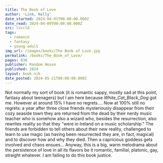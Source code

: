 ```yaml
---
title: The Book of Love
author: 'Link, Kelly'
date_started: 2024-04-01T00:00:00.000Z
date_read: 2024-04-09T00:00:00.000Z
src: lvccld
tags:
  - romance
  - fantasy
  - young-adult
img_url: /images/books/The Book of Love.jpg
permalink: /books/The_Book_of_Love/
pages: 630
publisher: Random House
published: 2024
layout: book.njk
date_posted: 2024-05-21T00:00:00.000Z
---
```

Not normally my sort of book (it is romantic sappy, mostly sad at this point, fantasy about teenagers) but I am here because _White_Cat_Black_Dog_ got me.  However at around 15% I have no regrets.... Now at 100% still no regrets: a year after three close friends mysteriously disappear from their cozy seaside town they are returned from the dead by their nerdy music teacher who is somehow also a wizard who, besides the resurrection, also rewrites reality so that they "were in Ireland on a music scholarship." The friends are forbidden to tell others about their new reality, challenged to learn to use magic (as having been resurrected they are, in fact, magical) and to discover how and why they died.  Then a capricious goddess gets involved and chaos ensues...  Anyway, this is a big, warm melodrama about the persistence of love in all its flavors be it romantic, familial, platonic, gay, straight whatever. I am failing to do this book justice.
